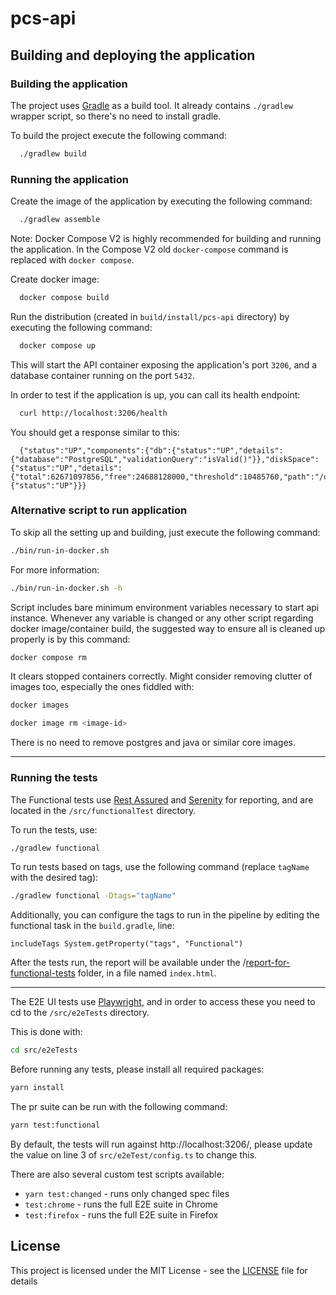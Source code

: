 # pcs-api 

## Building and deploying the application

### Building the application

The project uses [Gradle](https://gradle.org) as a build tool. It already contains
`./gradlew` wrapper script, so there's no need to install gradle.

To build the project execute the following command:

```bash
  ./gradlew build
```

### Running the application

Create the image of the application by executing the following command:

```bash
  ./gradlew assemble
```

Note: Docker Compose V2 is highly recommended for building and running the application.
In the Compose V2 old `docker-compose` command is replaced with `docker compose`.

Create docker image:

```bash
  docker compose build
```

Run the distribution (created in `build/install/pcs-api` directory)
by executing the following command:

```bash
  docker compose up
```

This will start the API container exposing the application's port `3206`, and a database container running on the port
`5432`.

In order to test if the application is up, you can call its health endpoint:

```bash
  curl http://localhost:3206/health
```

You should get a response similar to this:

```
  {"status":"UP","components":{"db":{"status":"UP","details":{"database":"PostgreSQL","validationQuery":"isValid()"}},"diskSpace":{"status":"UP","details":{"total":62671097856,"free":24688128000,"threshold":10485760,"path":"/opt/app/.","exists":true}},"ping":{"status":"UP"}}}
```

### Alternative script to run application

To skip all the setting up and building, just execute the following command:

```bash
./bin/run-in-docker.sh
```

For more information:

```bash
./bin/run-in-docker.sh -h
```

Script includes bare minimum environment variables necessary to start api instance. Whenever any variable is changed or any other script regarding docker image/container build, the suggested way to ensure all is cleaned up properly is by this command:

```bash
docker compose rm
```

It clears stopped containers correctly. Might consider removing clutter of images too, especially the ones fiddled with:

```bash
docker images

docker image rm <image-id>
```

There is no need to remove postgres and java or similar core images.

---

### Running the tests

The Functional tests use [Rest Assured](https://rest-assured.io) and [Serenity](https://serenity-bdd.github.io) for reporting, and are located in the `/src/functionalTest` directory.

To run the tests, use:
```bash
./gradlew functional
````

To run tests based on tags, use the following command (replace `tagName` with the desired tag):
```bash
./gradlew functional -Dtags="tagName"
````

Additionally, you can configure the tags to run in the pipeline by editing the functional task in the `build.gradle`, line:

`includeTags System.getProperty("tags", "Functional")`

After the tests run, the report will be available under the /[report-for-functional-tests](report-for-functional-tests) folder, in a file named `index.html`.

---

The E2E UI tests use [Playwright](https://playwright.dev/), and in order to access these you need to cd to the `/src/e2eTests` directory.

This is done with:

```bash
cd src/e2eTests
````

Before running any tests, please install all required packages:

```bash
yarn install
````

The pr suite can be run with the following command:

```bash
yarn test:functional
```

By default, the tests will run against http://localhost:3206/, please update the value on line 3 of `src/e2eTest/config.ts` to change this.

There are also several custom test scripts available:

- `yarn test:changed` - runs only changed spec files
- `test:chrome` - runs the full E2E suite in Chrome
- `test:firefox` - runs the full E2E suite in Firefox

## License

This project is licensed under the MIT License - see the [LICENSE](LICENSE) file for details


